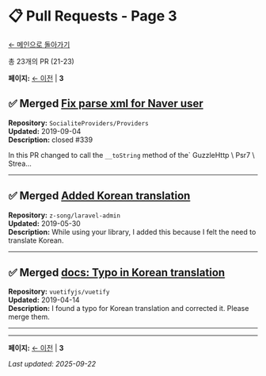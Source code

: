 # 📋 Pull Requests - Page 3

[← 메인으로 돌아가기](https://github.com/youaresodalgona)

총 23개의 PR (21-23)

**페이지:** [← 이전](page-2.md) | **3**

## ✅ Merged [Fix parse xml for Naver user](https://github.com/SocialiteProviders/Providers/pull/340)
**Repository:** `SocialiteProviders/Providers`  
**Updated:** 2019-09-04  
**Description:** closed #339 

In this PR changed to call the `__toString` method of the` GuzzleHttp \ Psr7 \ Strea...  

---

## ✅ Merged [Added Korean translation](https://github.com/z-song/laravel-admin/pull/3434)
**Repository:** `z-song/laravel-admin`  
**Updated:** 2019-05-30  
**Description:** While using your library, I added this because I felt the need to translate Korean.  

---

## ✅ Merged [docs: Typo in Korean translation](https://github.com/vuetifyjs/vuetify/pull/5922)
**Repository:** `vuetifyjs/vuetify`  
**Updated:** 2019-04-14  
**Description:** I found a typo for Korean translation and corrected it. Please merge them.  

---


---

**페이지:** [← 이전](page-2.md) | **3**


*Last updated: 2025-09-22*
